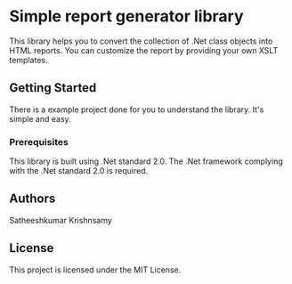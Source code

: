 # Simple report generator library
This library helps you to convert the collection of .Net class objects into HTML reports. You can customize the report by providing your own XSLT templates.

## Getting Started
There is a example project done for you to understand the library. It's simple and easy.


### Prerequisites
This library is built using .Net standard 2.0. The .Net framework complying with the .Net standard 2.0 is required.

## Authors
Satheeshkumar Krishnsamy

## License
This project is licensed under the MIT License.
